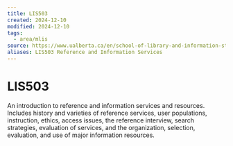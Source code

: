 ```yaml
---
title: LIS503
created: 2024-12-10
modified: 2024-12-10
tags:
  - area/mlis
source: https://www.ualberta.ca/en/school-of-library-and-information-studies/study/courses/mlis-courses.html
aliases: LIS503 Reference and Information Services
---
```

# LIS503

An introduction to reference and information services and resources. Includes history and varieties of reference services, user populations, instruction, ethics, access issues, the reference interview, search strategies, evaluation of services, and the organization, selection, evaluation, and use of major information resources.
